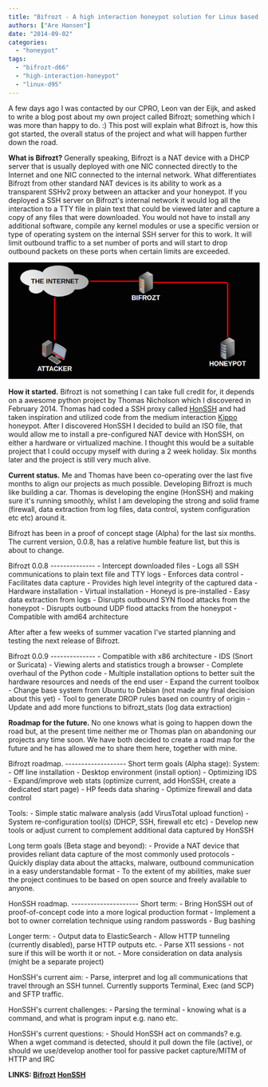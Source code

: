 ```yaml
---
title: "Bifrozt - A high interaction honeypot solution for Linux based systems."
authors: ["Are Hansen"]
date: "2014-09-02"
categories: 
  - "honeypot"
tags: 
  - "bifrozt-d66"
  - "high-interaction-honeypot"
  - "linux-d95"
---
```


A few days ago I was contacted by our CPRO, Leon van der Eijk, and asked to write a blog post about my own project called Bifrozt; something which I was more than happy to do. :) This post will explain what Bifrozt is, how this got started, the overall status of the project and what will happen further down the road.

**What is Bifrozt?** Generally speaking, Bifrozt is a NAT device with a DHCP server that is usually deployed with one NIC connected directly to the Internet and one NIC connected to the internal network. What differentiates Bifrozt from other standard NAT devices is its ability to work as a transparent SSHv2 proxy between an attacker and your honeypot. If you deployed a SSH server on Bifrozt's internal network it would log all the interaction to a TTY file in plain text that could be viewed later and capture a copy of any files that were downloaded. You would not have to install any additional software, compile any kernel modules or use a specific version or type of operating system on the internal SSH server for this to work. It will limit outbound traffic to a set number of ports and will start to drop outbound packets on these ports when certain limits are exceeded.

![](images/drupal_image_1192.png)

**How it started.** Bifrozt is not something I can take full credit for, it depends on a awesome python project by Thomas Nicholson which I discovered in February 2014. Thomas had coded a SSH proxy called [HonSSH](https://code.google.com/p/honssh/) and had taken inspiration and utilized code from the medium interaction [Kippo](https://code.google.com/p/kippo/) honeypot. After I discovered HonSSH I decided to build an ISO file, that would allow me to install a pre-configured NAT device with HonSSH, on either a hardware or virtualized machine. I thought this would be a suitable project that I could occupy myself with during a 2 week holiday. Six months later and the project is still very much alive.

**Current status.** Me and Thomas have been co-operating over the last five months to align our projects as much possible. Developing Bifrozt is much like building a car. Thomas is developing the engine (HonSSH) and making sure it's running smoothly, whilst I am developing the strong and solid frame (firewall, data extraction from log files, data control, system configuration etc etc) around it.

Bifrozt has been in a proof of concept stage (Alpha) for the last six months. The current version, 0.0.8, has a relative humble feature list, but this is about to change.

Bifrozt 0.0.8 -------------- - Intercept downloaded files - Logs all SSH communications to plain text file and TTY logs - Enforces data control - Facilitates data capture - Provides high level integrity of the captured data - Hardware installation - Virtual installation - Honeyd is pre-installed - Easy data extraction from logs - Disrupts outbound SYN flood attacks from the honeypot - Disrupts outbound UDP flood attacks from the honeypot - Compatible with amd64 architecture

After after a few weeks of summer vacation I've started planning and testing the next release of Bifrozt.

Bifrozt 0.0.9 -------------- - Compatible with x86 architecture - IDS (Snort or Suricata) - Viewing alerts and statistics trough a browser - Complete overhaul of the Python code - Multiple installation options to better suit the hardware resources and needs of the end user - Expand the current toolbox - Change base system from Ubuntu to Debian (not made any final decision about this yet) - Tool to generate DROP rules based on country of origin - Update and add more functions to bifrozt\_stats (log data extraction)

**Roadmap for the future.** No one knows what is going to happen down the road but, at the present time neither me or Thomas plan on abandoning our projects any time soon. We have both decided to create a road map for the future and he has allowed me to share them here, together with mine.

Bifrozt roadmap. ------------------- Short term goals (Alpha stage): System: - Off line installation - Desktop environment (install option) - Optimizing IDS - Expand/improve web stats (optimize current, add HonSSH, create a dedicated start page) - HP feeds data sharing - Optimize firewall and data control

Tools: - Simple static malware analysis (add VirusTotal upload function) - System re-configuration tool(s) (DHCP, SSH, firewall etc etc) - Develop new tools or adjust current to complement additional data captured by HonSSH

Long term goals (Beta stage and beyond): - Provide a NAT device that provides reliant data capture of the most commonly used protocols - Quickly display data about the attacks, malware, outbound communication in a easy understandable format - To the extent of my abilities, make suer the project continues to be based on open source and freely available to anyone.

HonSSH roadmap. --------------------- Short term: - Bring HonSSH out of proof-of-concept code into a more logical production format - Implement a bot to owner correlation technique using random passwords - Bug bashing

Longer term: - Output data to ElasticSearch - Allow HTTP tunneling (currently disabled), parse HTTP outputs etc. - Parse X11 sessions - not sure if this will be worth it or not. - More consideration on data analysis (might be a separate project)

HonSSH's current aim: - Parse, interpret and log all communications that travel through an SSH tunnel. Currently supports Terminal, Exec (and SCP) and SFTP traffic.

HonSSH's current challenges: - Parsing the terminal - knowing what is a command, and what is program input e.g. nano etc.

HonSSH's current questions: - Should HonSSH act on commands? e.g. When a wget command is detected, should it pull down the file (active), or should we use/develop another tool for passive packet capture/MITM of HTTP and IRC

**LINKS: [Bifrozt](http://sourceforge.net/projects/bifrozt/) [HonSSH](https://code.google.com/p/honssh/)**

